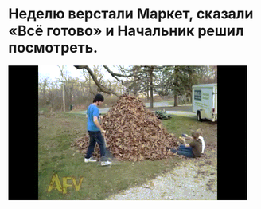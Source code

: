 # Неделю верстали Маркет, сказали «Всё готово» и Начальник решил посмотреть.

![Неделю верстали Маркет, сказали «Всё готово» и Начальник решил посмотреть.](../images/3bed67f4-c0c7-4659-97c7-59eee58de8d4.gif)